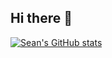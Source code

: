 ## Hi there 👋

[![Sean's GitHub stats](https://github-readme-stats.vercel.app/api?username=sean9061)](https://github.com/anuraghazra/github-readme-stats)
